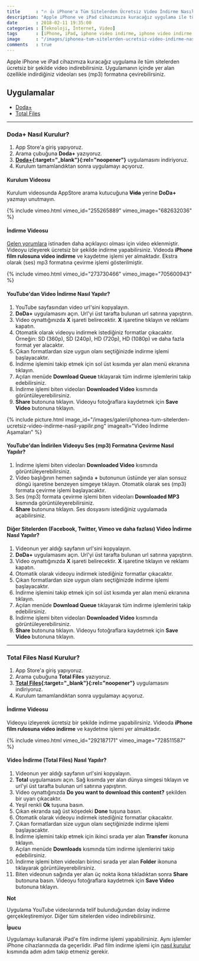 ```yaml
---
title      : "🔥 👍 iPhone'a Tüm Sitelerden Ücretsiz Video İndirme Nasıl Yapılır?"
description: "Apple iPhone ve iPad cihazımıza kuracağız uygulama ile tüm sitelerden ücretsiz bir şekilde video indirebilirsiniz. Uygulamanın içinde yer alan özellikle indirdiğiniz videoları ses (mp3) formatına çevirebilirsiniz."
date       : 2018-02-11 19:35:00
categories : [Teknoloji, İnternet, Video]
tags       : [iPhone, iPad, iphone video indirme, iphone video indirme programı, ios video indirme, ıphone video indirme, twitter video indirme ios]
image      : "/images/iphonea-tum-sitelerden-ucretsiz-video-indirme-nasil-yapilir.png"
comments   : true
---
```


Apple iPhone ve iPad cihazımıza kuracağız uygulama ile tüm sitelerden ücretsiz bir şekilde video indirebilirsiniz. Uygulamanın içinde yer alan özellikle indirdiğiniz videoları ses (mp3) formatına çevirebilirsiniz.

## Uygulamalar

- [Doda+](#doda-nasıl-kurulur)
- [Total Files](#total-files-nasıl-kurulur)

---

### Doda+ Nasıl Kurulur?

1. App Store'a giriş yapıyoruz.
2. Arama çubuğuna **Doda+** yazıyoruz.
3. **[Doda+](https://apple.co/2ZlqMXo){:target="_blank"}{:rel="noopener"}** uygulamasını indiriyoruz.
4. Kurulum tamamlandıktan sonra uygulamayı açıyoruz.

#### Kurulum Videosu 

Kurulum videosunda AppStore arama kutucuğuna ~~**Vida**~~ yerine **DoDa+** yazmayı unutmayın.

{% include vimeo.html vimeo_id="255265889" vimeo_image="682632036" %}

#### İndirme Videosu

[Gelen yorumlara]({{site.url}}/2018/iphone-cihaza-tum-sitelerden-ucretsiz-video-indirme-nasil-yapilir/#comment-3931533922) istinaden daha açıklayıcı olması için video eklenmiştir. Videoyu izleyerek ücretsiz bir şekilde indirme yapabilirsiniz. Videoda **iPhone film rulosuna video indirme** ve kaydetme işlemi yer almaktadır. Ekstra olarak (ses) mp3 formatına çevirme işlemi gösterilmiştir.

{% include vimeo.html vimeo_id="273730466" vimeo_image="705600943" %}

#### YouTube'dan Video İndirme Nasıl Yapılır?

1. YouTube sayfasından video url'sini kopyalayın.
2. **DoDa+** uygulamasını açın. Url'yi üst tarafta bulunan url satırına yapıştırın.
3. Video oynattığınızda **X** işareti belirecektir. **X** işaretine tıklayın ve reklamı kapatın.
4. Otomatik olarak videoyu indirmek istediğiniz formatlar çıkacaktır. Örneğin: SD (360p), SD (240p), HD (720p), HD (1080p) ve daha fazla format yer alacaktır.
5. Çıkan formatlardan size uygun olanı seçtiğinizde indirme işlemi başlayacaktır.
6. İndirme işlemini takip etmek için sol üst kısımda yer alan menü ekranına tıklayın.
7. Açılan menüde **Download Queue** tıklayarak tüm indirme işlemlerini takip edebilirsiniz.
8. İndirme işlemi biten videoları **Downloaded Video** kısmında görüntüleyerebilirsiniz. 
9. **Share** butonuna tıklayın. Videoyu fotoğraflara kaydetmek için **Save Video** butonuna tıklayın.

{% include picture.html image_id="/images/galeri/iphonea-tum-sitelerden-ucretsiz-video-indirme-nasil-yapilir.png" imagealt="Video İndirme Aşamaları" %}

#### YouTube'dan İndirilen Videoyu Ses (mp3) Formatına Çevirme Nasıl Yapılır?

1. İndirme işlemi biten videoları **Downloaded Video** kısmında görüntüleyerebilirsiniz.
2. Video başlığının hemen sağında **+** butonunun üstünde yer alan sonsuz döngü işaretine benzeyen simgeye tıklayın. Otomatik olarak  ses (mp3) formata çevirme işlemi başlayacaktır.
3. Ses (mp3) formata çevirme işlemi biten videoları **Downloaded MP3** kısmında görüntüleyerebilirsiniz. 
9. **Share** butonuna tıklayın. Ses dosyasını istediğiniz uygulamada açabilirsiniz.

#### Diğer Sitelerden (Facebook, Twitter, Vimeo ve daha fazlası) Video İndirme Nasıl Yapılır?

1. Videonun yer aldığı sayfanın url'sini kopyalayın.
2. **DoDa+** uygulamasını açın. Url'yi üst tarafta bulunan url satırına yapıştırın.
3. Video oynattığınızda **X** işareti belirecektir. **X** işaretine tıklayın ve reklamı kapatın.
4. Otomatik olarak videoyu indirmek istediğiniz formatlar çıkacaktır.
5. Çıkan formatlardan size uygun olanı seçtiğinizde indirme işlemi başlayacaktır.
6. İndirme işlemini takip etmek için sol üst kısımda yer alan menü ekranına tıklayın.
7. Açılan menüde **Download Queue** tıklayarak tüm indirme işlemlerini takip edebilirsiniz.
8. İndirme işlemi biten videoları **Downloaded Video** kısmında görüntüleyerebilirsiniz. 
9. **Share** butonuna tıklayın. Videoyu fotoğraflara kaydetmek için **Save Video** butonuna tıklayın.

---

### Total Files Nasıl Kurulur?

1. App Store'a giriş yapıyoruz.
2. Arama çubuğuna **Total Files** yazıyoruz.
3. **[Total Files](https://apple.co/2ItdbYZ){:target="_blank"}{:rel="noopener"}** uygulamasını indiriyoruz.
4. Kurulum tamamlandıktan sonra uygulamayı açıyoruz.

#### İndirme Videosu

Videoyu izleyerek ücretsiz bir şekilde indirme yapabilirsiniz. Videoda **iPhone film rulosuna video indirme** ve kaydetme işlemi yer almaktadır.

{% include vimeo.html vimeo_id="292187171" vimeo_image="728511587" %}

#### Video İndirme (Total Files) Nasıl Yapılır?

1. Videonun yer aldığı sayfanın url'sini kopyalayın.
2. **Total** uygulamasını açın. Sağ kısımda yer alan dünya simgesi tıklayın ve url'yi üst tarafta bulunan url satırına yapıştırın.
3. Video oynattığınızda **Do you want to download this content?** şekilden bir uyarı çıkacaktır. 
4. Yeşil renkli **Ok** tuşuna basın.
5. Çıkan ekranda sağ üst köşedeki **Done** tuşuna basın.
6. Otomatik olarak videoyu indirmek istediğiniz formatlar çıkacaktır.
7. Çıkan formatlardan size uygun olanı seçtiğinizde indirme işlemi başlayacaktır.
8. İndirme işlemini takip etmek için ikinci sırada yer alan **Transfer** ikonuna tıklayın.
9. Açılan menüde **Downloads** kısmında tüm indirme işlemlerini takip edebilirsiniz.
10. İndirme işlemi biten videoları birinci sırada yer alan **Folder** ikonuna tıklayarak görüntüleyerebilirsiniz.
11. Biten videonun sağında yer alan üç nokta ikona tıkladıktan sonra **Share** butonuna basın. Videoyu fotoğraflara kaydetmek için **Save Video** butonuna tıklayın.

**Not**

Uygulama YouTube videolarında telif bulunduğundan dolay indirme gerçekleştiremiyor. Diğer tüm sitelerden video indirebilirsiniz.

**İpucu**

Uygulamayı kullanarak iPad'e film indirme işlemi yapabilirsiniz. Aynı işlemler iPhone cihazlarınızda da geçerlidir. iPad film indirme işlemi için <a href="#doda-nasıl-kurulur">nasıl kurulur</a> kısmında adım adım takip etmeniz gerekir.
